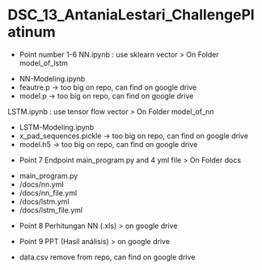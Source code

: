 # DSC_13_AntaniaLestari_ChallengePlatinum

* Point number 1-6
NN.ipynb : use sklearn vector > On Folder model_of_lstm
- NN-Modeling.ipynb
- feautre.p -> too big on repo, can find on google drive
- model.p -> too big on repo, can find on google drive

LSTM.ipynb : use tensor flow vector > On Folder model_of_nn
- LSTM-Modeling.ipynb
- x_pad_sequences.pickle -> too big on repo, can find on google drive
- model.h5 -> too big on repo, can find on google drive

* Point 7 Endpoint main_program.py and 4 yml file > On Folder docs
- main_program.py
- /docs/nn.yml
- /docs/nn_file.yml
- /docs/lstm.yml
- /docs/lstm_file.yml

* Point 8 Perhitungan NN (.xls) > on google drive


* Point 9  PPT (Hasil análisis) > on google drive

* data.csv remove from repo, can find on google drive